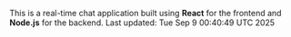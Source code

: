 This is a real-time chat application built using **React** for the frontend and **Node.js** for the backend.
Last updated: Tue Sep  9 00:40:49 UTC 2025
